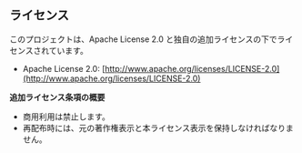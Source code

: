 ## ライセンス

このプロジェクトは、Apache License 2.0 と独自の追加ライセンスの下でライセンスされています。

* Apache License 2.0: [http://www.apache.org/licenses/LICENSE-2.0](http://www.apache.org/licenses/LICENSE-2.0)

**追加ライセンス条項の概要**

* 商用利用は禁止します。
* 再配布時には、元の著作権表示と本ライセンス表示を保持しなければなりません。
